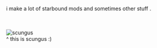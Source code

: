 i make a lot of starbound mods and sometimes other stuff .

<br></br>
![scungus](https://github.com/user-attachments/assets/151fadd2-9119-494d-a210-9e9dbe0b1ae8)
<br> ^ this is scungus :)</br>
